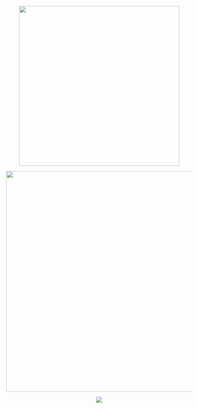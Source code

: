 <p align="center">
<img width="435" src="https://readme-typing-svg.demolab.com/?font=&weight=300&size=15&duration=7000&pause=1000&color=ace0e8&center=true&vCenter=true&multiline=true&repeat=false&width=435&lines=live in darkness, bring me brightness"
</p>

<p align="center">
<img width=600 src="https://files.catbox.moe/7r1ha5.png"
</p>

<p align="center">
<img src="https://readme-typing-svg.demolab.com/?font=&weight=300&size=15&duration=1&pause=1000&color=ace0e8&center=true&vCenter=true&repeat=false&width=435&lines=sign ata ♡ offtab most of the time!"
</p>
